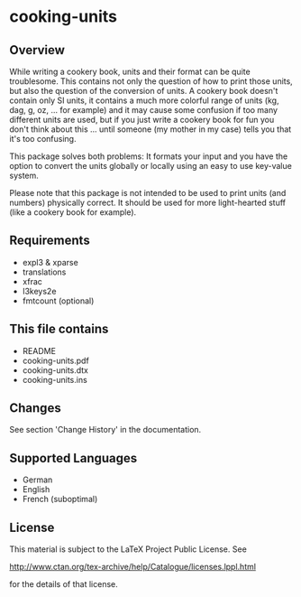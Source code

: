 
cooking-units
=============

Overview
--------

While writing a cookery book, units and their format can be quite
troublesome. This contains not only the question of how to print those
units, but also the question of the conversion of units. A cookery
book doesn't contain only SI units, it contains a much more colorful
range of units (kg, dag, g, oz, ... for example) and it may cause
some confusion if too many different units are used, but if you just
write a cookery book for fun you don't think about this ... until
someone (my mother in my case) tells you that it's too confusing.

This package solves both problems: It formats your input and you have
the option to convert the units globally or locally using an easy to
use key-value system.

Please note that this package is not intended to be used to print
units (and numbers) physically correct. It should be used for more
light-hearted stuff (like a cookery book for example).

Requirements
------------

 * expl3 & xparse
 * translations
 * xfrac
 * l3keys2e
 * fmtcount (optional)

This file contains
------------------

 * README
 * cooking-units.pdf
 * cooking-units.dtx
 * cooking-units.ins

Changes
-------

See section 'Change History' in the documentation.

Supported Languages
-------------------

* German
* English
* French (suboptimal)

License
-------
This material is subject to the LaTeX Project Public License. See

  http://www.ctan.org/tex-archive/help/Catalogue/licenses.lppl.html

for the details of that license.

